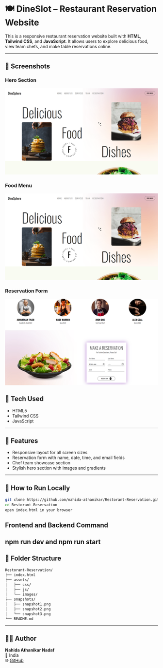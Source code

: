 
# 🍽️ DineSlot – Restaurant Reservation Website

This is a responsive restaurant reservation website built with **HTML**, **Tailwind CSS**, and **JavaScript**. 
It allows users to explore delicious food, view team chefs, and make table reservations online.

---

## 📸 Screenshots

### Hero Section
![Hero Section](./frontend/public/MainPage.png)

### Food Menu
![Food Menu](./frontend/public/MainPage.png)

### Reservation Form
![Reservation Confirmed](./frontend/public/ReservationForm.png)



## 🔧 Tech Used

- HTML5
- Tailwind CSS
- JavaScript

---

## 🚀 Features

- Responsive layout for all screen sizes
- Reservation form with name, date, time, and email fields
- Chef team showcase section
- Stylish hero section with images and gradients

---

## 📁 How to Run Locally

```bash
git clone https://github.com/nahida-athanikar/Restorant-Reservation.git
cd Restorant-Reservation
open index.html in your browser
```
## Frontend and Backend Command 
npm run dev and npm run start
---

## 📂 Folder Structure

```
Restorant-Reservation/
├── index.html
├── assets/
│   ├── css/
│   ├── js/
│   └── images/
├── snapshots/
│   ├── snapshot1.png
│   ├── snapshot2.png
│   └── snapshot3.png
└── README.md
```

---

## 🙋‍♀️ Author

**Nahida Athanikar Nadaf**  
📍 India  
🌐 [GitHub](https://github.com/nahida-athanikar)

